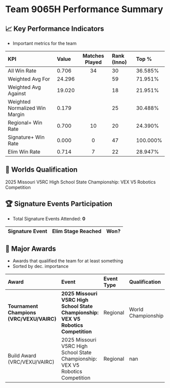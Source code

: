 # Team 9065H Performance Summary

## 📈 Key Performance Indicators
- Important metrics for the team

| KPI | Value | Matches Played | Rank (Inno) | Top % |
|:---|:-----|:--------------:|:----|:-----|
| All Win Rate | 0.706 | 34 | 30 | 36.585% |
| Weighted Avg For | 24.296 |  | 59 | 71.951% |
| Weighted Avg Against | 19.020 |  | 18 | 21.951% |
| Weighted Normalized Win Margin | 0.179 |  | 25 | 30.488% |
| Regional+ Win Rate | 0.700 | 10 | 20 | 24.390% |
| Signature+ Win Rate | 0.000 | 0 | 47 | 100.000% |
| Elim Win Rate | 0.714 | 7 | 22 | 28.947% |


## 🎯 Worlds Qualification
2025 Missouri V5RC High School State Championship: VEX V5 Robotics Competition

## 🏆 Signature Events Participation
- Total Signature Events Attended: **0**

| Signature Event | Elim Stage Reached | Won? |
|:----------------|:-------------------|:----|


## 🥇 Major Awards
- Awards that qualified the team for at least something
- Sorted by dec. importance

| Award | Event | Event Type | Qualification |
|:------|:------|:-----------|:--------------|
| **Tournament Champions (VRC/VEXU/VAIRC)** | **2025 Missouri V5RC High School State Championship: VEX V5 Robotics Competition** | Regional | World Championship |
| Build Award (VRC/VEXU/VAIRC) | 2025 Missouri V5RC High School State Championship: VEX V5 Robotics Competition | Regional | nan |

